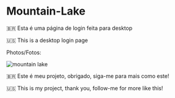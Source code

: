 # Mountain-Lake

🇧🇷 Esta é uma página de login feita para desktop

🇺🇸 This is a desktop login page

Photos/Fotos:

![mountain lake](https://user-images.githubusercontent.com/61918994/127912371-77ae3040-ef0f-4938-8b96-6d2ecf817688.jpg)

🇧🇷 Este é meu projeto, obrigado, siga-me para mais como este!

🇺🇸 This is my project, thank you, follow-me for more like this!
